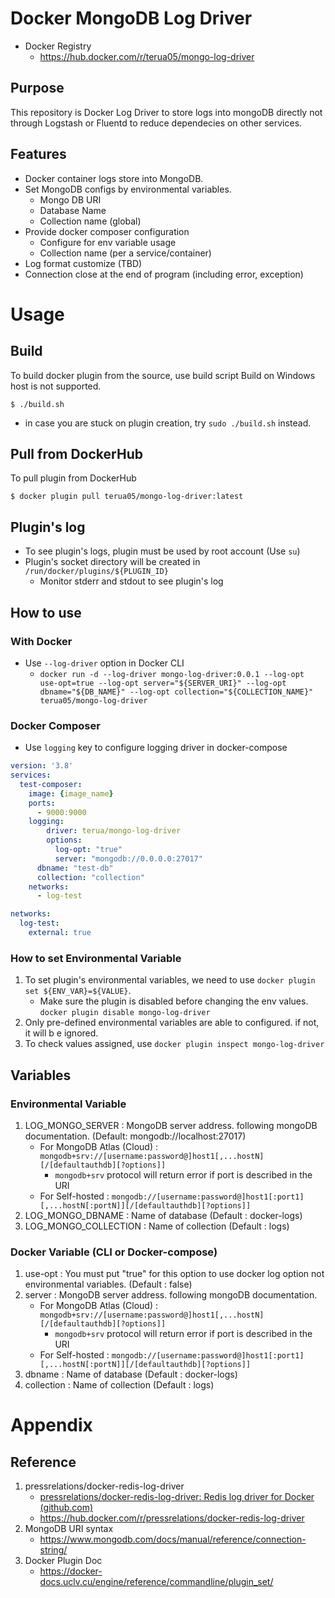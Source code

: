 # Docker MongoDB Log Driver

* Docker Registry
  * https://hub.docker.com/r/terua05/mongo-log-driver

## Purpose

This repository is Docker Log Driver to store logs into mongoDB directly not through Logstash or Fluentd to reduce dependecies on other services.

## Features

- Docker container logs store into MongoDB.
- Set MongoDB configs by environmental variables.
  - Mongo DB URI
  - Database Name
  - Collection name (global)
- Provide docker composer configuration
  - Configure for env variable usage
  - Collection name (per a service/container)
- Log format customize (TBD)
- Connection close at the end of program (including error, exception)

# Usage

## Build

To build docker plugin from the source, use build script
Build on Windows host is not supported.

`$ ./build.sh`

* in case you are stuck on plugin creation, try `sudo ./build.sh` instead.

## Pull from DockerHub

To pull plugin from DockerHub

`$ docker plugin pull terua05/mongo-log-driver:latest`

## Plugin's log

- To see plugin's logs, plugin must be used by root account (Use `su`)
- Plugin's socket directory will be created in `/run/docker/plugins/${PLUGIN_ID}`
  - Monitor stderr and stdout to see plugin's log

## How to use

### With Docker

- Use `--log-driver` option in Docker CLI
  - `docker run -d --log-driver mongo-log-driver:0.0.1 --log-opt use-opt=true --log-opt server="${SERVER_URI}" --log-opt dbname="${DB_NAME}" --log-opt collection="${COLLECTION_NAME}" terua05/mongo-log-driver `

### Docker Composer

- Use  `logging` key to configure logging driver in docker-compose

```yaml
version: '3.8'
services:
  test-composer:
    image: {image_name}
    ports:
      - 9000:9000
    logging:
        driver: terua/mongo-log-driver
        options:
          log-opt: "true"
          server: "mongodb://0.0.0.0:27017"
	  dbname: "test-db"
	  collection: "collection"
    networks:
      - log-test

networks:
  log-test:
    external: true
```

### How to set Environmental Variable

1. To set plugin's environmental variables, we need to use `docker plugin set ${ENV_VAR}=${VALUE}`.
   * Make sure the plugin is disabled before changing the env values.
     `docker plugin disable mongo-log-driver`
2. Only pre-defined environmental variables are able to configured. if not, it will b e ignored.
3. To check values assigned, use `docker plugin inspect mongo-log-driver`

## Variables

### Environmental Variable

1. LOG_MONGO_SERVER : MongoDB server address. following mongoDB documentation. (Default: mongodb://localhost:27017)
   - For MongoDB Atlas (Cloud) : `mongodb+srv://[username:password@]host1[,...hostN][/[defaultauthdb][?options]]`
     - `mongodb+srv` protocol will return error if port is described in the URI
   - For Self-hosted : `mongodb://[username:password@]host1[:port1][,...hostN[:portN]][/[defaultauthdb][?options]]`
2. LOG_MONGO_DBNAME : Name of database (Default : docker-logs)
3. LOG_MONGO_COLLECTION : Name of collection (Default : logs)

### Docker Variable (CLI or Docker-compose)

1. use-opt : You must put "true" for this option to use docker log option not environmental variables. (Default : false)
2. server : MongoDB server address. following mongoDB documentation.
   - For MongoDB Atlas (Cloud) : `mongodb+srv://[username:password@]host1[,...hostN][/[defaultauthdb][?options]]`
     - `mongodb+srv` protocol will return error if port is described in the URI
   - For Self-hosted : `mongodb://[username:password@]host1[:port1][,...hostN[:portN]][/[defaultauthdb][?options]]`
3. dbname : Name of database (Default : docker-logs)
4. collection : Name of collection (Default : logs)

# Appendix

## Reference

1. pressrelations/docker-redis-log-driver
   * [pressrelations/docker-redis-log-driver: Redis log driver for Docker (github.com)](https://github.com/pressrelations/docker-redis-log-driver)
   * https://hub.docker.com/r/pressrelations/docker-redis-log-driver
2. MongoDB URI syntax
   * https://www.mongodb.com/docs/manual/reference/connection-string/
3. Docker Plugin Doc
   * https://docker-docs.uclv.cu/engine/reference/commandline/plugin_set/
